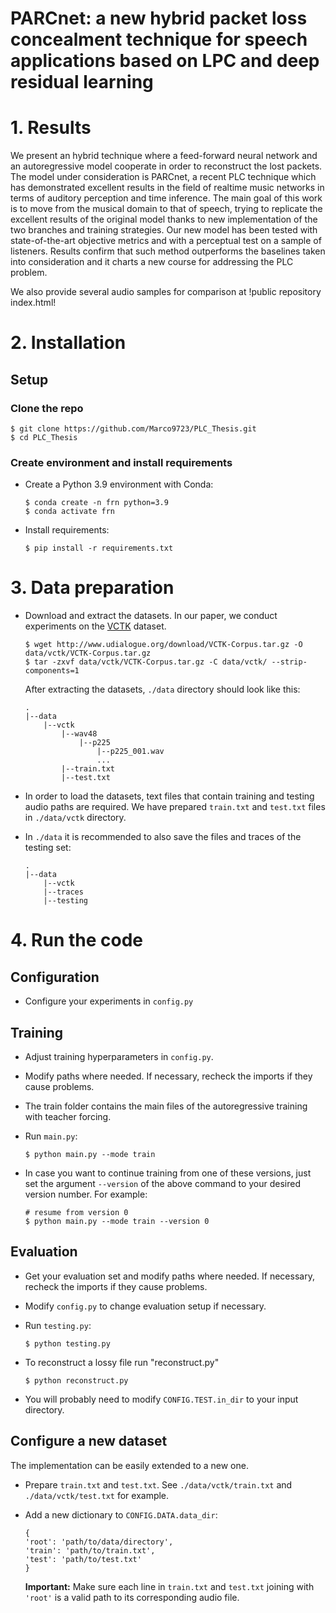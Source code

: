 # PARCnet: a new hybrid packet loss concealment technique for speech applications based on LPC and deep residual learning

# 1. Results

We present an hybrid technique where a feed-forward neural network and an autoregressive model cooperate in order to reconstruct the lost packets. The model under consideration is PARCnet, a recent PLC technique which has demonstrated excellent results in the field of realtime music networks in terms of auditory perception and time inference. The main goal of this work is to move from the musical domain to that of speech, trying to replicate the excellent results of the original model thanks to new implementation of the two branches and training strategies. Our new model has been tested with state-of-the-art objective metrics and with a perceptual test on a sample of listeners. Results confirm that such method outperforms the baselines taken into consideration and it charts a new course for addressing the PLC problem.

We also provide several audio samples for comparison at !public repository index.html!

# 2. Installation

## Setup

### Clone the repo

```
$ git clone https://github.com/Marco9723/PLC_Thesis.git
$ cd PLC_Thesis
```

### Create environment and install requirements

* Create a Python 3.9 environment with Conda:
   ```
   $ conda create -n frn python=3.9
   $ conda activate frn
   ```
* Install requirements:
    ```
    $ pip install -r requirements.txt 
    ```

# 3. Data preparation

* Download and extract the datasets. In our paper, we conduct experiments on the [VCTK](https://datashare.ed.ac.uk/handle/10283/3443) dataset.
    ```
    $ wget http://www.udialogue.org/download/VCTK-Corpus.tar.gz -O data/vctk/VCTK-Corpus.tar.gz
    $ tar -zxvf data/vctk/VCTK-Corpus.tar.gz -C data/vctk/ --strip-components=1
    ```

  After extracting the datasets, `./data` directory should look like this:

    ```
    .
    |--data
        |--vctk
            |--wav48
                |--p225
                    |--p225_001.wav
                    ...
            |--train.txt   
            |--test.txt
    ```
* In order to load the datasets, text files that contain training and testing audio paths are required. We have
  prepared `train.txt` and `test.txt` files in `./data/vctk` directory.

* In `./data` it is recommended to also save the files and traces of the testing set: 

    ```
    .
    |--data
        |--vctk
        |--traces
        |--testing
    ```


# 4. Run the code

## Configuration

* Configure your experiments in `config.py` 

## Training

* Adjust training hyperparameters in `config.py`.

* Modify paths where needed. If necessary, recheck the imports if they cause problems.

* The train folder contains the main files of the autoregressive training with teacher forcing.

* Run `main.py`:
    ```
    $ python main.py --mode train
    ```
* In case you want to continue training from one of these versions, just set the argument `--version` of the above command to your desired version number. For example:
    ```
    # resume from version 0
    $ python main.py --mode train --version 0
    ```

## Evaluation  

* Get your evaluation set and modify paths where needed. If necessary, recheck the imports if they cause problems.
  
* Modify `config.py` to change evaluation setup if necessary.
  
* Run `testing.py`:
    ```
    $ python testing.py 
    ```
    
* To reconstruct a lossy file run "reconstruct.py"
    ```
    $ python reconstruct.py 
    ```

* You will probably need to modify `CONFIG.TEST.in_dir` to your input directory.
  

## Configure a new dataset   

The implementation can be easily extended to a new one.

* Prepare `train.txt` and `test.txt`. See `./data/vctk/train.txt` and `./data/vctk/test.txt` for example.

* Add a new dictionary to `CONFIG.DATA.data_dir`:
    ```
    {
    'root': 'path/to/data/directory',
    'train': 'path/to/train.txt',
    'test': 'path/to/test.txt'
    }
    ```
  **Important:** Make sure each line in `train.txt` and `test.txt` joining with `'root'` is a valid path to its
  corresponding audio file.




